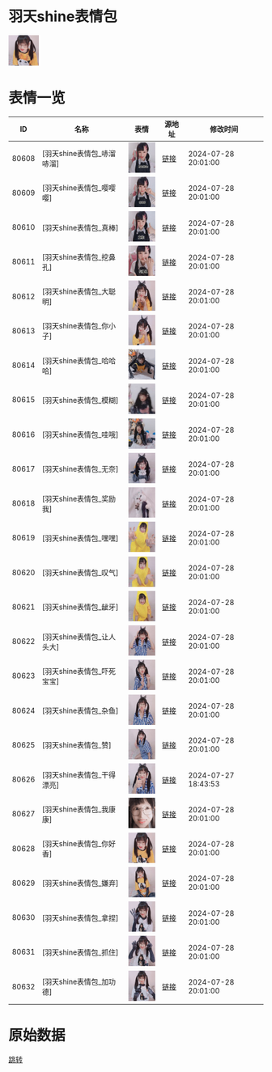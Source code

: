 # 羽天shine表情包

<img src="./cover.png" height="60" alt="cover" />

# 表情一览

|ID|名称|表情|源地址|修改时间|
|----|----|----|----|----|
|80608|[羽天shine表情包_哧溜哧溜]|<img src="./pic/080608_%5B羽天shine表情包_哧溜哧溜%5D.png" height="60" alt="哧溜哧溜"/>|[链接](https://i0.hdslb.com/bfs/garb/9bab8e2546f6a0bd0b02c0f69f1a9ee9343d9ad7.png)|2024-07-28 20:01:00|
|80609|[羽天shine表情包_嘤嘤嘤]|<img src="./pic/080609_%5B羽天shine表情包_嘤嘤嘤%5D.png" height="60" alt="嘤嘤嘤"/>|[链接](https://i0.hdslb.com/bfs/garb/f4f8a4a30f21491f2906d6fb21f07c8b1f82edef.png)|2024-07-28 20:01:00|
|80610|[羽天shine表情包_真棒]|<img src="./pic/080610_%5B羽天shine表情包_真棒%5D.png" height="60" alt="真棒"/>|[链接](https://i0.hdslb.com/bfs/garb/06a4ea5b548f8662b47f531e5d71ed62624f764d.png)|2024-07-28 20:01:00|
|80611|[羽天shine表情包_挖鼻孔]|<img src="./pic/080611_%5B羽天shine表情包_挖鼻孔%5D.png" height="60" alt="挖鼻孔"/>|[链接](https://i0.hdslb.com/bfs/garb/9fb2396a68e86d574d802a3cd4872a93792d9655.png)|2024-07-28 20:01:00|
|80612|[羽天shine表情包_大聪明]|<img src="./pic/080612_%5B羽天shine表情包_大聪明%5D.png" height="60" alt="大聪明"/>|[链接](https://i0.hdslb.com/bfs/garb/f5954658aa351fdbcac3757c812924b12b2f340a.png)|2024-07-28 20:01:00|
|80613|[羽天shine表情包_你小子]|<img src="./pic/080613_%5B羽天shine表情包_你小子%5D.png" height="60" alt="你小子"/>|[链接](https://i0.hdslb.com/bfs/garb/508d687cc5b9f1506800302cebb66bc637c32360.png)|2024-07-28 20:01:00|
|80614|[羽天shine表情包_哈哈哈]|<img src="./pic/080614_%5B羽天shine表情包_哈哈哈%5D.png" height="60" alt="哈哈哈"/>|[链接](https://i0.hdslb.com/bfs/garb/5289760999d836f31ef88ab1fed6d060034717aa.png)|2024-07-28 20:01:00|
|80615|[羽天shine表情包_模糊]|<img src="./pic/080615_%5B羽天shine表情包_模糊%5D.png" height="60" alt="模糊"/>|[链接](https://i0.hdslb.com/bfs/garb/5ae730b80fac127720b46d3bc58bd3b299690778.png)|2024-07-28 20:01:00|
|80616|[羽天shine表情包_哇哦]|<img src="./pic/080616_%5B羽天shine表情包_哇哦%5D.png" height="60" alt="哇哦"/>|[链接](https://i0.hdslb.com/bfs/garb/f882eaa788c0511bcceca553a0291aebb636343c.png)|2024-07-28 20:01:00|
|80617|[羽天shine表情包_无奈]|<img src="./pic/080617_%5B羽天shine表情包_无奈%5D.png" height="60" alt="无奈"/>|[链接](https://i0.hdslb.com/bfs/garb/5956c8139e06a9bddc5a202cf8af2ce11439db49.png)|2024-07-28 20:01:00|
|80618|[羽天shine表情包_奖励我]|<img src="./pic/080618_%5B羽天shine表情包_奖励我%5D.png" height="60" alt="奖励我"/>|[链接](https://i0.hdslb.com/bfs/garb/28698fa35a7810ecc1980de12c09682771ecbbc8.png)|2024-07-28 20:01:00|
|80619|[羽天shine表情包_嘿嘿]|<img src="./pic/080619_%5B羽天shine表情包_嘿嘿%5D.png" height="60" alt="嘿嘿"/>|[链接](https://i0.hdslb.com/bfs/garb/2177d03bf42dfcfc86ef74cf217fb6bbccdd9eeb.png)|2024-07-28 20:01:00|
|80620|[羽天shine表情包_叹气]|<img src="./pic/080620_%5B羽天shine表情包_叹气%5D.png" height="60" alt="叹气"/>|[链接](https://i0.hdslb.com/bfs/garb/fdbefd542128306eab7f8893eb8cd9ac631f7017.png)|2024-07-28 20:01:00|
|80621|[羽天shine表情包_龇牙]|<img src="./pic/080621_%5B羽天shine表情包_龇牙%5D.png" height="60" alt="龇牙"/>|[链接](https://i0.hdslb.com/bfs/garb/474fec4045fadd785a8a2a584cea9c4281f3b987.png)|2024-07-28 20:01:00|
|80622|[羽天shine表情包_让人头大]|<img src="./pic/080622_%5B羽天shine表情包_让人头大%5D.png" height="60" alt="让人头大"/>|[链接](https://i0.hdslb.com/bfs/garb/54cb6be1d62be339d94d5f96e33417618f8e3efb.png)|2024-07-28 20:01:00|
|80623|[羽天shine表情包_吓死宝宝]|<img src="./pic/080623_%5B羽天shine表情包_吓死宝宝%5D.png" height="60" alt="吓死宝宝"/>|[链接](https://i0.hdslb.com/bfs/garb/779340010015ecb63dcabc3d084c4c957bf3891d.png)|2024-07-28 20:01:00|
|80624|[羽天shine表情包_杂鱼]|<img src="./pic/080624_%5B羽天shine表情包_杂鱼%5D.png" height="60" alt="杂鱼"/>|[链接](https://i0.hdslb.com/bfs/garb/27fc32b6aa76ed361950b596511e83c9d4b11384.png)|2024-07-28 20:01:00|
|80625|[羽天shine表情包_赞]|<img src="./pic/080625_%5B羽天shine表情包_赞%5D.png" height="60" alt="赞"/>|[链接](https://i0.hdslb.com/bfs/garb/295cd235ccb334da891033a8267122f5e09187bb.png)|2024-07-28 20:01:00|
|80626|[羽天shine表情包_干得漂亮]|<img src="./pic/080626_%5B羽天shine表情包_干得漂亮%5D.png" height="60" alt="干得漂亮"/>|[链接](https://i0.hdslb.com/bfs/garb/6398cd961cf37077f575e83f82f3ab12b239dbd0.png)|2024-07-27 18:43:53|
|80627|[羽天shine表情包_我康康]|<img src="./pic/080627_%5B羽天shine表情包_我康康%5D.png" height="60" alt="我康康"/>|[链接](https://i0.hdslb.com/bfs/garb/6c3191527c5a7fc73ed871d4c78c8de4a5e064ae.png)|2024-07-28 20:01:00|
|80628|[羽天shine表情包_你好香]|<img src="./pic/080628_%5B羽天shine表情包_你好香%5D.png" height="60" alt="你好香"/>|[链接](https://i0.hdslb.com/bfs/garb/445f8eef6c2f2b6aa3b55c8b18d3375ab95e92e2.png)|2024-07-28 20:01:00|
|80629|[羽天shine表情包_嫌弃]|<img src="./pic/080629_%5B羽天shine表情包_嫌弃%5D.png" height="60" alt="嫌弃"/>|[链接](https://i0.hdslb.com/bfs/garb/20a1f76f2a108b040fc9984283300553ae479513.png)|2024-07-28 20:01:00|
|80630|[羽天shine表情包_拿捏]|<img src="./pic/080630_%5B羽天shine表情包_拿捏%5D.png" height="60" alt="拿捏"/>|[链接](https://i0.hdslb.com/bfs/garb/32d3fe783724addd3f9882e726b277ff5c58f9b4.png)|2024-07-28 20:01:00|
|80631|[羽天shine表情包_抓住]|<img src="./pic/080631_%5B羽天shine表情包_抓住%5D.png" height="60" alt="抓住"/>|[链接](https://i0.hdslb.com/bfs/garb/31a60c4f92a7e9a3e3ddf776d4028eb3036037fb.png)|2024-07-28 20:01:00|
|80632|[羽天shine表情包_加功德]|<img src="./pic/080632_%5B羽天shine表情包_加功德%5D.png" height="60" alt="加功德"/>|[链接](https://i0.hdslb.com/bfs/garb/992596c7054b74d580ad194663d14441f3e882d3.png)|2024-07-28 20:01:00|

# 原始数据

[跳转](./raw.json)

